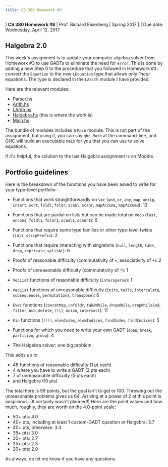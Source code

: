 ```yaml
---
title: CS 380 Homework #8
---
```


<div id="header">

| **CS 380 Homework #8**
| Prof. Richard Eisenberg
| Spring 2017
|
| Due date: Wednesday, April 12, 2017

</div>

Halgebra 2.0
------------

This week's assignment is to update your computer algebra solver from
Homework #3 to use GADTs to eliminate the need for `error`. This is
done by adding a new Step 0 to the procedure that you followed in
Homework #3: convert the `Equation` to the new `LEquation` type that
allows only *linear* equations. The type is declared in the `LArith`
module I have provided.

Here are the relevant modules:

 * [Parser.hs](Parser.hs)
 * [Arith.hs](Arith.hs)
 * [LArith.hs](LArith.hs)
 * [Halgebra.hs](Halgebra.hs)  (this is where the work is)
 * [Main.hs](Main.hs)

The bundle of modules includes a `Main` module. This is not part of
the assignment, but using it, you can say `ghc Main` at the command-line,
and GHC will build an executable `Main` for you that you can use to
solve equations.

If it's helpful, the solution to the last Halgebra assignment is on Moodle.

Portfolio guidelines
--------------------
 
Here is the breakdown of the functions you have been asked to write for your
type-level portfolio:

 * Functions that work straightforwardly on `Vec` (`and`, `or`, `any`, `map`,
   `unzip`, `insert`, `sort`,
   `foldl`, `foldr`, `scanl`, `scanr`, `mapAccumL`, `mapAccumR`): 13

 * Functions that are partial on lists but can be made total on `Vec`s (`last`,
   `uncons`, `foldl1`, `foldr1`, `scanl1`, `scanr1`): 6

 * Functions that require some type families or other type-level twists (`init`,
   `stripPrefix`): 2

 * Functions that require interacting with singletons (`null`, `length`,
   `take`, `drop`, `replicate`, `splitAt`): 6

 * Proofs of reasonable difficulty (commutativity of `+`, associativity of `+`): 2

 * Proofs of unreasonable difficulty (commutativity of `*`): 1

 * `VecList` functions of reasonable difficulty (`intersperse`): 1

 * `VecList` functions of unreasonable difficulty (`inits`, `tails`, `intercalate`,
    `subsequences`, `permutations`, `transpose`): 6

 * `EVec` functions (`concatMap`, `unfoldr`, `takeWhile`, `dropWhile`, `dropWhileEnd`,
    `filter`, `nub`, `delete`, `(\\)`, `union`, `intersect`): 11

 * `Fin` functions (`(!!)`, `elemIndex`, `elemIndices`, `findIndex`, `findIndices`): 5

 * Functions for which you need to write your own GADT (`span`, `break`, `partition`,
   `group`): 4

 * The Halgebra solver: one big problem.

This adds up to:

  * 46 functions of reasonable difficulty (1 pt each)
  * 4 where you have to write a GADT (2 pts each)
  * 7 of unreasonable difficulty (5 pts each)
  * and Halgebra (10 pts)
 
The total here is 99 points, but the goal isn't to get to 100. Throwing out the
unreasonable problems gives us 64. Arriving at a power of 2 at this point is
auspicious. (It certainly wasn't planned!) Here are the point values and how much,
roughly, they are worth on the 4.0-point scale:

 * 50+ pts: 4.0
 * 40+ pts, including at least 1 custom-GADT question *or* Halgebra: 3.7
 * 40+ pts, otherwise: 3.3
 * 35+ pts: 3.0
 * 30+ pts: 2.7
 * 25+ pts: 2.3
 * 20+ pts: 2.0

As always, do let me know if you have any questions.

